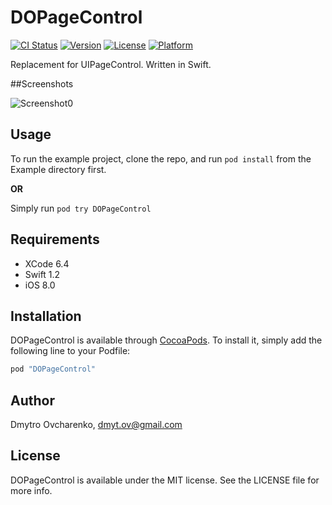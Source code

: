 # DOPageControl

[![CI Status](http://img.shields.io/travis/dim0v/DOPageControl.svg?style=flat)](https://travis-ci.org/dim0v/DOPageControl)
[![Version](https://img.shields.io/cocoapods/v/DOPageControl.svg?style=flat)](http://cocoapods.org/pods/DOPageControl)
[![License](https://img.shields.io/cocoapods/l/DOPageControl.svg?style=flat)](http://cocoapods.org/pods/DOPageControl)
[![Platform](https://img.shields.io/cocoapods/p/DOPageControl.svg?style=flat)](http://cocoapods.org/pods/DOPageControl)

Replacement for UIPageControl. Written in Swift.

##Screenshots

![Screenshot0][img0] &nbsp;&nbsp;

## Usage

To run the example project, clone the repo, and run `pod install` from the Example directory first.

**OR**

Simply run `pod try DOPageControl`

## Requirements

- XCode 6.4
- Swift 1.2
- iOS 8.0

## Installation

DOPageControl is available through [CocoaPods](http://cocoapods.org). To install
it, simply add the following line to your Podfile:

```ruby
pod "DOPageControl"
```

## Author

Dmytro Ovcharenko, dmyt.ov@gmail.com

## License

DOPageControl is available under the MIT license. See the LICENSE file for more info.

[img0]:https://raw.githubusercontent.com/dim0v/DOPageControl/master/Screenshots/Screenshot0.png